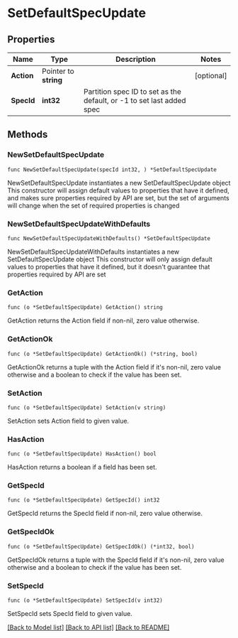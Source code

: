 # SetDefaultSpecUpdate

## Properties

Name | Type | Description | Notes
------------ | ------------- | ------------- | -------------
**Action** | Pointer to **string** |  | [optional] 
**SpecId** | **int32** | Partition spec ID to set as the default, or -1 to set last added spec | 

## Methods

### NewSetDefaultSpecUpdate

`func NewSetDefaultSpecUpdate(specId int32, ) *SetDefaultSpecUpdate`

NewSetDefaultSpecUpdate instantiates a new SetDefaultSpecUpdate object
This constructor will assign default values to properties that have it defined,
and makes sure properties required by API are set, but the set of arguments
will change when the set of required properties is changed

### NewSetDefaultSpecUpdateWithDefaults

`func NewSetDefaultSpecUpdateWithDefaults() *SetDefaultSpecUpdate`

NewSetDefaultSpecUpdateWithDefaults instantiates a new SetDefaultSpecUpdate object
This constructor will only assign default values to properties that have it defined,
but it doesn't guarantee that properties required by API are set

### GetAction

`func (o *SetDefaultSpecUpdate) GetAction() string`

GetAction returns the Action field if non-nil, zero value otherwise.

### GetActionOk

`func (o *SetDefaultSpecUpdate) GetActionOk() (*string, bool)`

GetActionOk returns a tuple with the Action field if it's non-nil, zero value otherwise
and a boolean to check if the value has been set.

### SetAction

`func (o *SetDefaultSpecUpdate) SetAction(v string)`

SetAction sets Action field to given value.

### HasAction

`func (o *SetDefaultSpecUpdate) HasAction() bool`

HasAction returns a boolean if a field has been set.

### GetSpecId

`func (o *SetDefaultSpecUpdate) GetSpecId() int32`

GetSpecId returns the SpecId field if non-nil, zero value otherwise.

### GetSpecIdOk

`func (o *SetDefaultSpecUpdate) GetSpecIdOk() (*int32, bool)`

GetSpecIdOk returns a tuple with the SpecId field if it's non-nil, zero value otherwise
and a boolean to check if the value has been set.

### SetSpecId

`func (o *SetDefaultSpecUpdate) SetSpecId(v int32)`

SetSpecId sets SpecId field to given value.



[[Back to Model list]](../README.md#documentation-for-models) [[Back to API list]](../README.md#documentation-for-api-endpoints) [[Back to README]](../README.md)


